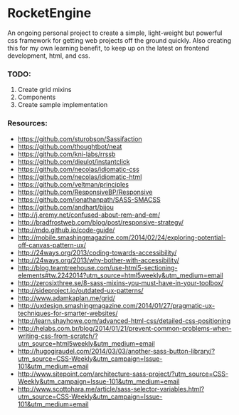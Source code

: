 # RocketEngine


An ongoing personal project to create a simple, light-weight but powerful css framework for getting web projects off the ground quickly. Also creating this for my own learning benefit, to keep up on the latest on frontend development, html, and css.


### TODO:

1. Create grid mixins
2. Components
3. Create sample implementation


### Resources:

* https://github.com/sturobson/Sassifaction
* https://github.com/thoughtbot/neat
* https://github.com/kni-labs/rrssb
* https://github.com/dieulot/instantclick
* https://github.com/necolas/idiomatic-css
* https://github.com/necolas/idiomatic-html
* https://github.com/veltman/principles
* https://github.com/ResponsiveBP/Responsive
* https://github.com/jonathanpath/SASS-SMACSS
* https://github.com/andhart/bijou
* http://j.eremy.net/confused-about-rem-and-em/
* http://bradfrostweb.com/blog/post/responsive-strategy/
* http://mdo.github.io/code-guide/
* http://mobile.smashingmagazine.com/2014/02/24/exploring-potential-off-canvas-pattern-ux/
* http://24ways.org/2013/coding-towards-accessibility/
* http://24ways.org/2013/why-bother-with-accessibility/
* http://blog.teamtreehouse.com/use-html5-sectioning-elements#tw.2242014?utm_source=html5weekly&utm_medium=email
* http://zerosixthree.se/8-sass-mixins-you-must-have-in-your-toolbox/
* http://sideproject.io/outdated-ux-patterns/
* http://www.adamkaplan.me/grid/
* http://uxdesign.smashingmagazine.com/2014/01/27/pragmatic-ux-techniques-for-smarter-websites/
* http://learn.shayhowe.com/advanced-html-css/detailed-css-positioning
* http://helabs.com.br/blog/2014/01/21/prevent-common-problems-when-writing-css-from-scratch/?utm_source=html5weekly&utm_medium=email
* http://hugogiraudel.com/2014/03/03/another-sass-button-library/?utm_source=CSS-Weekly&utm_campaign=Issue-101&utm_medium=email
* http://www.sitepoint.com/architecture-sass-project/?utm_source=CSS-Weekly&utm_campaign=Issue-101&utm_medium=email
* http://www.scottohara.me/article/sass-selector-variables.html?utm_source=CSS-Weekly&utm_campaign=Issue-101&utm_medium=email
